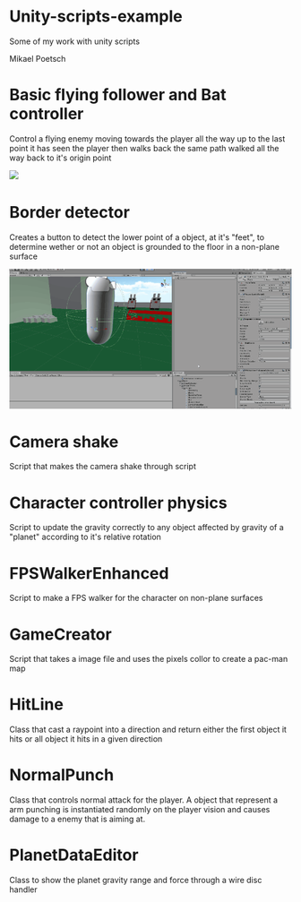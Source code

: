 # Unity-scripts-example
Some of my work with unity scripts

Mikael Poetsch

# Basic flying follower and Bat controller
Control a flying enemy moving towards the player all the way up to the last point it has seen the player then walks back the same path walked all the way back to it's origin point

![](BatController.gif)

# Border detector
Creates a button to detect the lower point of a object, at it's "feet", to determine wether or not an object is grounded to the floor in a non-plane surface

![](BorderDetector.gif)

# Camera shake
Script that makes the camera shake through script

# Character controller physics
Script to update the gravity correctly to any object affected by gravity of a "planet" according to it's relative rotation

# FPSWalkerEnhanced
Script to make a FPS walker for the character on non-plane surfaces

# GameCreator
Script that takes a image file and uses the pixels collor to create a pac-man map

# HitLine
Class that cast a raypoint into a direction and return either the first object it hits or all object it hits in a given direction

# NormalPunch
Class that controls normal attack for the player. A object that represent a arm punching is instantiated randomly on the player vision and causes damage to a enemy that is aiming at.

# PlanetDataEditor
Class to show the planet gravity range and force through a wire disc handler
